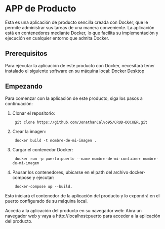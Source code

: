 # APP de Producto

Esta es una aplicación de producto sencilla creada con Docker, que le permite administrar sus tareas de una manera conveniente. La aplicación está en contenedores mediante Docker, lo que facilita su implementación y ejecución en cualquier entorno que admita Docker.

## Prerequisitos

Para ejecutar la aplicación de este producto con Docker, necesitará tener instalado el siguiente software en su máquina local: Docker Desktop

## Empezando

Para comenzar con la aplicación de este producto, siga los pasos a continuación:

1. Clonar el repositorio:

        git clone https://github.com/JonathanCalvo95/CRUD-DOCKER.git

2. Crear la imagen:
 
        docker build -t nombre-de-mi-imagen .
        
3. Cargar el contenedor Docker:
 
        docker run -p puerto:puerto --name nombre-de-mi-container nombre-de-mi-imagen

4. Pausar los contenedores, ubicarse en el path del archivo docker-compose y ejecutar:
 
        docker-compose up --build.

Esto iniciará el contenedor de la aplicación del producto y lo expondrá en el puerto configurado de su máquina local.

Acceda a la aplicación del producto en su navegador web:
    Abra un navegador web y vaya a http://localhost:puerto para acceder a la aplicación del producto.